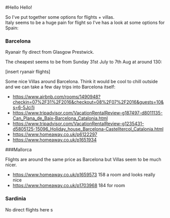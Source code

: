 #Hello Hello! 

So I've put together some options for flights + villas.   
Italy seems to be a huge pain for flight so I've has a look at some options for Spain:

### Barcelona 

Ryanair fly direct from Glasgow Prestwick.

The cheapest seems to be from Sunday 31st July to 7th Aug at around 130:

[insert ryanair flights] 

Some nice Villas around Barcelona.
Think it would be cool to chill outside and we can take a few day trips into Barcelona itself:

- https://www.airbnb.com/rooms/1490948?checkin=07%2F31%2F2016&checkout=08%2F07%2F2016&guests=10&s=6-5Jci1i
- https://www.tripadvisor.com/VacationRentalReview-g187497-d8011135-Can_Plana_de_Baix-Barcelona_Catalonia.html
- https://www.tripadvisor.com/VacationRentalReview-g1235431-d5805125-15096_Holiday_house_Barcelona-Castelltercol_Catalonia.html
- https://www.homeaway.co.uk/p6122297
- https://www.homeaway.co.uk/p1651934
   
###Mallorca
  
Flights are around the same price as Barcelona but Villas seem to be much nicer.

- https://www.homeaway.co.uk/p1659573 
 158 a room and looks really nice  
- https://www.homeaway.co.uk/p1703968
 184 for room 


### Sardinia 

No direct flights here s







